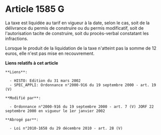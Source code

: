 # Article 1585 G

La taxe est liquidée au tarif en vigueur à la date, selon le cas, soit de la délivrance du permis de construire ou du permis
modificatif, soit de l'autorisation tacite de construire, soit du procès-verbal constatant les infractions.

Lorsque le produit de la liquidation de la taxe n'atteint pas la somme de 12 euros, elle n'est pas mise en recouvrement.

**Liens relatifs à cet article**

	**Liens**:

	  - HISTO: Edition du 31 mars 2002
	  - SPEC_APPLI: Ordonnance n°2000-916 du 19 septembre 2000 - art. 19 (V)

	**Modifié par**:

	  - Ordonnance n°2000-916 du 19 septembre 2000 - art. 7 (V) JORF 22 septembre 2000 en vigueur le 1er janvier 2002

	**Abrogé par**:

	  - Loi n°2010-1658 du 29 décembre 2010 - art. 28 (V)
